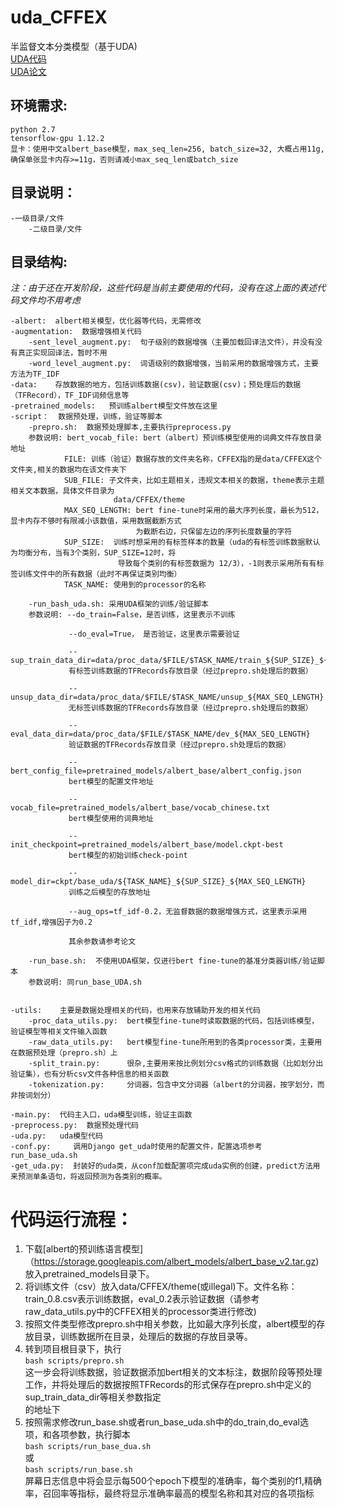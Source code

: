 uda_CFFEX
====================
半监督文本分类模型（基于UDA)  
[UDA代码](https://github.com/google-research/uda "https://github.com/google-research/uda")     
[UDA论文](arxiv.org/abs/1904.12848 "arxiv.org/abs/1904.12848")  
## 环境需求:
    python 2.7
    tensorflow-gpu 1.12.2
    显卡：使用中文albert_base模型，max_seq_len=256, batch_size=32, 大概占用11g,  确保单张显卡内存>=11g，否则请减小max_seq_len或batch_size  

## 目录说明：
    -一级目录/文件
        -二级目录/文件
## 目录结构:
*注：由于还在开发阶段，这些代码是当前主要使用的代码，没有在这上面的表述代码文件均不用考虑* 

    -albert:  albert相关模型，优化器等代码，无需修改
    -augmentation:  数据增强相关代码
        -sent_level_augment.py:  句子级别的数据增强（主要加载回译法文件），并没有没有真正实现回译法，暂时不用
        -word_level_augment.py:  词语级别的数据增强，当前采用的数据增强方式，主要方法为TF_IDF 
    -data:    存放数据的地方，包括训练数据(csv)，验证数据(csv)；预处理后的数据（TFRecord），TF_IDF词频信息等
    -pretrained_models:   预训练albert模型文件放在这里
    -script：  数据预处理，训练，验证等脚本
        -prepro.sh:  数据预处理脚本,主要执行preprocess.py
        参数说明: bert_vocab_file: bert（albert）预训练模型使用的词典文件存放目录地址
                FILE: 训练（验证）数据存放的文件夹名称，CFFEX指的是data/CFFEX这个文件夹,相关的数据均在该文件夹下
                SUB_FILE: 子文件夹，比如主题相关，违规文本相关的数据，theme表示主题相关文本数据，具体文件目录为
                           data/CFFEX/theme
                MAX_SEQ_LENGTH: bert fine-tune时采用的最大序列长度，最长为512，显卡内存不够时有限减小该数值，采用数据截断方式
                                为截断右边，只保留左边的序列长度数量的字符
                SUP_SIZE:  训练时想采用的有标签样本的数量（uda的有标签训练数据默认为均衡分布，当有3个类别，SUP_SIZE=12时，将
                            导致每个类别的有标签数据为 12/3），-1则表示采用所有有标签训练文件中的所有数据（此时不再保证类别均衡）
                TASK_NAME: 使用到的processor的名称

        -run_bash_uda.sh: 采用UDA框架的训练/验证脚本
        参数说明: --do_train=False，是否训练，这里表示不训练

                 --do_eval=True， 是否验证，这里表示需要验证

                 --sup_train_data_dir=data/proc_data/$FILE/$TASK_NAME/train_${SUP_SIZE}_${MAX_SEQ_LENGTH}
                 有标签训练数据的TFRecords存放目录（经过prepro.sh处理后的数据）

                 --unsup_data_dir=data/proc_data/$FILE/$TASK_NAME/unsup_${MAX_SEQ_LENGTH}
                 无标签训练数据的TFRecords存放目录（经过prepro.sh处理后的数据）

                 --eval_data_dir=data/proc_data/$FILE/$TASK_NAME/dev_${MAX_SEQ_LENGTH}
                 验证数据的TFRecords存放目录（经过prepro.sh处理后的数据）

                 --bert_config_file=pretrained_models/albert_base/albert_config.json
                 bert模型的配置文件地址

                 --vocab_file=pretrained_models/albert_base/vocab_chinese.txt
                 bert模型使用的词典地址

                 --init_checkpoint=pretrained_models/albert_base/model.ckpt-best
                 bert模型的初始训练check-point

                 --model_dir=ckpt/base_uda/${TASK_NAME}_${SUP_SIZE}_${MAX_SEQ_LENGTH}
                 训练之后模型的存放地址

                 --aug_ops=tf_idf-0.2，无监督数据的数据增强方式，这里表示采用tf_idf,增强因子为0.2

                 其余参数请参考论文

        -run_base.sh:  不使用UDA框架，仅进行bert fine-tune的基准分类器训练/验证脚本
        参数说明: 同run_base_UDA.sh         


    -utils:    主要是数据处理相关的代码，也用来存放辅助开发的相关代码
        -proc_data_utils.py:  bert模型fine-tune时读取数据的代码，包括训练模型，验证模型等相关文件输入函数
        -raw_data_utils.py:   bert模型fine-tune所用到的各类processor类，主要用在数据预处理（prepro.sh）上
        -split_train.py:      很杂,主要用来按比例划分csv格式的训练数据（比如划分出验证集），也有分析csv文件各种信息的相关函数
        -tokenization.py:     分词器，包含中文分词器（albert的分词器，按字划分，而非按词划分）

    -main.py:  代码主入口，uda模型训练，验证主函数
    -preprocess.py:  数据预处理代码
    -uda.py:   uda模型代码
    -conf.py:     调用Django get_uda时使用的配置文件，配置选项参考run_base_uda.sh
    -get_uda.py:  封装好的uda类，从conf加载配置项完成uda实例的创建，predict方法用来预测单条语句，将返回预测为各类别的概率。

# 代码运行流程：

1. 下载[albert的预训练语言模型]（https://storage.googleapis.com/albert_models/albert_base_v2.tar.gz) 放入pretrained_models目录下。  
2. 将训练文件（csv）放入data/CFFEX/theme(或illegal)下。文件名称：train_0.8.csv表示训练数据，eval_0.2表示验证数据（请参考  
raw_data_utils.py中的CFFEX相关的processor类进行修改)  
3. 按照文件类型修改prepro.sh中相关参数，比如最大序列长度，albert模型的存放目录，训练数据所在目录，处理后的数据的存放目录等。  
4. 转到项目根目录下，执行  
```bash scripts/prepro.sh```  
这一步会将训练数据，验证数据添加bert相关的文本标注，数据阶段等预处理工作，并将处理后的数据按照TFRecords的形式保存在prepro.sh中定义的sup_train_data_dir等相关参数指定  
的地址下  
5. 按照需求修改run_base.sh或者run_base_uda.sh中的do_train,do_eval选项，和各项参数，执行脚本  
```bash scripts/run_base_dua.sh```  
或  
```bash scripts/run_base.sh```  
屏幕日志信息中将会显示每500个epoch下模型的准确率，每个类别的f1,精确率，召回率等指标，最终将显示准确率最高的模型名称和其对应的各项指标


             
